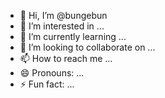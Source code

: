  - 👋 Hi, I’m @bungebun 
- 👀 I’m interested in ... 
- 🌱 I’m currently learning ... 
- 💞️ I’m looking to collaborate on ...    
- 📫 How to reach me ...     
- 😄 Pronouns: ...      
- ⚡ Fun fact: ...  
<!---  
bungebun/bungebun is a ✨ special ✨ repository because its `README.md` (this file) appears on your GitHub profile. 
You can click the Preview link to take a look at your changes.
--->
  
